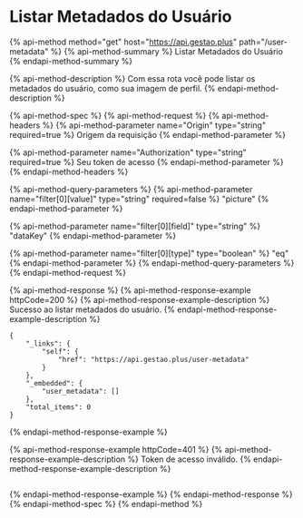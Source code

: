 # Listar Metadados do Usuário

{% api-method method="get" host="https://api.gestao.plus" path="/user-metadata" %}
{% api-method-summary %}
Listar Metadados do Usuário
{% endapi-method-summary %}

{% api-method-description %}
Com essa rota você pode listar os metadados do usuário, como sua imagem de perfil.
{% endapi-method-description %}

{% api-method-spec %}
{% api-method-request %}
{% api-method-headers %}
{% api-method-parameter name="Origin" type="string" required=true %}
Origem da requisição
{% endapi-method-parameter %}

{% api-method-parameter name="Authorization" type="string" required=true %}
Seu token de acesso
{% endapi-method-parameter %}
{% endapi-method-headers %}

{% api-method-query-parameters %}
{% api-method-parameter name="filter\[0\]\[value\]" type="string" required=false %}
"picture"
{% endapi-method-parameter %}

{% api-method-parameter name="filter\[0\]\[field\]" type="string" %}
"dataKey"
{% endapi-method-parameter %}

{% api-method-parameter name="filter\[0\]\[type\]" type="boolean" %}
"eq"
{% endapi-method-parameter %}
{% endapi-method-query-parameters %}
{% endapi-method-request %}

{% api-method-response %}
{% api-method-response-example httpCode=200 %}
{% api-method-response-example-description %}
Sucesso ao listar metadados do usuário.
{% endapi-method-response-example-description %}

```text
{
    "_links": {
        "self": {
            "href": "https://api.gestao.plus/user-metadata"
        }
    },
    "_embedded": {
        "user_metadata": []
    },
    "total_items": 0
}
```
{% endapi-method-response-example %}

{% api-method-response-example httpCode=401 %}
{% api-method-response-example-description %}
Token de acesso inválido.
{% endapi-method-response-example-description %}

```text

```
{% endapi-method-response-example %}
{% endapi-method-response %}
{% endapi-method-spec %}
{% endapi-method %}

